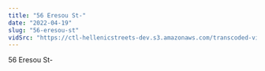 ```yaml
---
title: "56 Eresou St-"
date: "2022-04-19"
slug: "56-eresou-st"
vidSrc: "https://ctl-hellenicstreets-dev.s3.amazonaws.com/transcoded-videos/56%20Eresou%20St-.mp4"
---
```


56 Eresou St-

